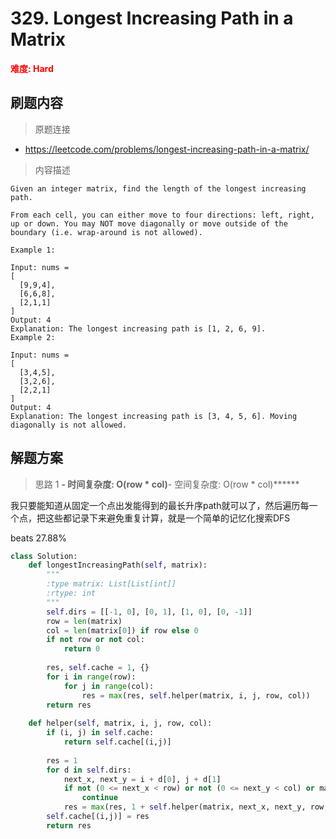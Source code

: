 # 329. Longest Increasing Path in a Matrix

**<font color=red>难度: Hard</font>**

## 刷题内容

> 原题连接

* https://leetcode.com/problems/longest-increasing-path-in-a-matrix/

> 内容描述

```
Given an integer matrix, find the length of the longest increasing path.

From each cell, you can either move to four directions: left, right, up or down. You may NOT move diagonally or move outside of the boundary (i.e. wrap-around is not allowed).

Example 1:

Input: nums = 
[
  [9,9,4],
  [6,6,8],
  [2,1,1]
] 
Output: 4 
Explanation: The longest increasing path is [1, 2, 6, 9].
Example 2:

Input: nums = 
[
  [3,4,5],
  [3,2,6],
  [2,2,1]
] 
Output: 4 
Explanation: The longest increasing path is [3, 4, 5, 6]. Moving diagonally is not allowed.
```

## 解题方案

> 思路 1
******- 时间复杂度: O(row * col)******- 空间复杂度: O(row * col)******


我只要能知道从固定一个点出发能得到的最长升序path就可以了，然后遍历每一个点，把这些都记录下来避免重复计算，就是一个简单的记忆化搜索DFS

beats 27.88%

```python
class Solution:  
    def longestIncreasingPath(self, matrix):
        """
        :type matrix: List[List[int]]
        :rtype: int
        """
        self.dirs = [[-1, 0], [0, 1], [1, 0], [0, -1]]
        row = len(matrix)
        col = len(matrix[0]) if row else 0
        if not row or not col:
            return 0
            
        res, self.cache = 1, {}
        for i in range(row):
            for j in range(col):
                res = max(res, self.helper(matrix, i, j, row, col))
        return res
    
    def helper(self, matrix, i, j, row, col):
        if (i, j) in self.cache:
            return self.cache[(i,j)]
        
        res = 1
        for d in self.dirs:
            next_x, next_y = i + d[0], j + d[1]
            if not (0 <= next_x < row) or not (0 <= next_y < col) or matrix[next_x][next_y] <= matrix[i][j]:
                continue
            res = max(res, 1 + self.helper(matrix, next_x, next_y, row, col))
        self.cache[(i,j)] = res
        return res
```





























